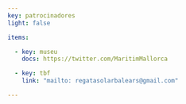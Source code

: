 ```yaml
---
key: patrocinadores
light: false

items:

  - key: museu
    docs: https://twitter.com/MaritimMallorca

  - key: tbf
    link: "mailto: regatasolarbalears@gmail.com"

---
```

